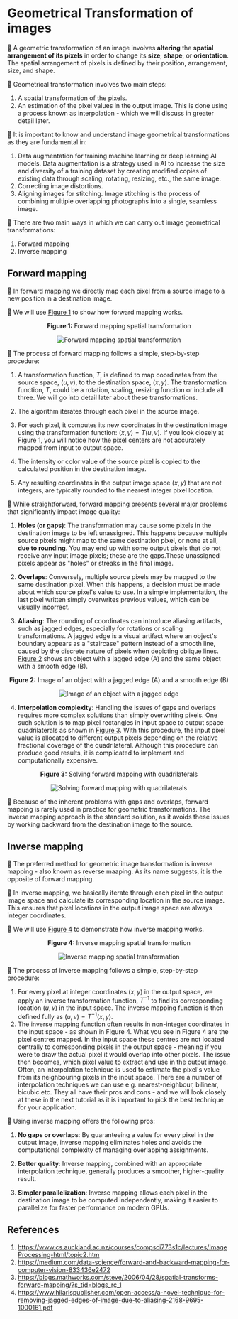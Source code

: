 # Geometrical Transformation of images

:notebook_with_decorative_cover: A geometric transformation of an image involves **altering** the **spatial arrangement of its pixels** in order to change its **size**, **shape**, or **orientation**. The spatial arrangement of pixels is defined by their position, arrangement, size, and shape.

:notebook_with_decorative_cover: Geometrical transformation involves two main steps: 

1. A spatial transformation of the pixels.
2. An estimation of the pixel values in the output image. This is done using a process known as interpolation - which we will discuss in greater detail later.

:notebook_with_decorative_cover: It is important to know and understand image geometrical transformations as they are fundamental in:

1. Data augmentation for training machine learning or deep learning AI models. Data augmentation is a strategy used in AI to increase the size and diversity of a training dataset by creating modified copies of existing data through scaling, rotating, resizing, etc., the same image.
2. Correcting image distortions.
3. Aligning images for stitching. Image stitching is the process of combining multiple overlapping photographs into a single, seamless image.

:notebook_with_decorative_cover: There are two main ways in which we can carry out image geometrical transformations:

1. Forward mapping
2. Inverse mapping


## Forward mapping

:notebook_with_decorative_cover: In forward mapping we directly map each pixel from a source image to a new position in a destination image.

:notebook_with_decorative_cover: We will use <a href = "https://blogs.mathworks.com/steve/2006/04/28/spatial-transforms-forward-mapping/?s_tid=blogs_rc_1">Figure 1</a> to show how forward mapping works. 

<p align="center"><b>Figure 1:</b> Forward mapping spatial transformation</p>

<p align ="center">
        <img src = "./images/forward_mapping.png" alt = "Forward mapping spatial transformation">
</p>


:notebook_with_decorative_cover: The process of forward mapping follows a simple, step-by-step procedure: 

1. A transformation function, $T$, is defined to map coordinates from the source space, $(u,v)$, to the destination space, $(x,y)$. The transformation function, $T$, could be a rotation, scaling, resizing function or include all three. We will go into detail later about these transformations.

2. The algorithm iterates through each pixel in the source image.

3. For each pixel, it computes its new coordinates in the destination image using the transformation function: $(x,y)=T(u,v)$. If you look closely at Figure 1, you will notice how the pixel centers are not accurately mapped from input to output space.
   
4. The intensity or color value of the source pixel is copied to the calculated position in the destination image.
   
5. Any resulting coordinates in the output image space $(x,y)$ that are not integers, are typically rounded to the nearest integer pixel location.


:notebook_with_decorative_cover: While straightforward, forward mapping presents several major problems that significantly impact image quality: 

1. **Holes (or gaps)**: The transformation may cause some pixels in the destination image to be left unassigned. This happens because multiple source pixels might map to the same destination pixel, or none at all, **due to rounding**. You may end up with some output pixels that do not receive any input image pixels; these are the gaps.These unassigned pixels appear as "holes" or streaks in the final image.

2. **Overlaps**: Conversely, multiple source pixels may be mapped to the same destination pixel. When this happens, a decision must be made about which source pixel's value to use. In a simple implementation, the last pixel written simply overwrites previous values, which can be visually incorrect.

3. **Aliasing**: The rounding of coordinates can introduce aliasing artifacts, such as jagged edges, especially for rotations or scaling transformations. A jagged edge is a visual artifact where an object's boundary appears as a "staircase" pattern instead of a smooth line, caused by the discrete nature of pixels when depicting oblique lines. <a href = "https://www.hilarispublisher.com/open-access/a-novel-technique-for-removing-jagged-edges-of-image-due-to-aliasing-2168-9695-1000161.pdf">Figure 2</a> shows an object with a jagged edge (A) and the same object with a smooth edge (B).

<p align="center"><b>Figure 2:</b> Image of an object with a jagged edge (A) and a smooth edge (B)</p>

<p align ="center">
        <img src = "./images/jagged-edges.png" alt = "Image of an object with a jagged edge">
</p>



4. **Interpolation complexity**: Handling the issues of gaps and overlaps requires more complex solutions than simply overwriting pixels. One such solution is to map pixel rectangles in input space to output space quadrilaterals as shown in <a href = "https://blogs.mathworks.com/steve/2006/04/28/spatial-transforms-forward-mapping/?s_tid=blogs_rc_1">Figure 3</a>. With this procedure, the input pixel value is allocated to different output pixels depending on the relative fractional coverage of the quadrilateral. Although this procedure can produce good results, it is complicated to implement and computationally expensive. 

<p align="center"><b>Figure 3:</b> Solving forward mapping with quadrilaterals</p>

<p align ="center">
        <img src = "./images/forward_mapping_with_quads.png" alt = "Solving forward mapping with quadrilaterals">
</p>

:notebook_with_decorative_cover: Because of the inherent problems with gaps and overlaps, forward mapping is rarely used in practice for geometric transformations. The inverse mapping approach is the standard solution, as it avoids these issues by working backward from the destination image to the source. 

## Inverse mapping

:notebook_with_decorative_cover: The preferred method for geometric image transformation is inverse mapping - also known as reverse maaping. As its name suggests, it is the opposite of forward mapping. 

:notebook_with_decorative_cover: In inverse mapping, we basically iterate through each pixel in the output image space and calculate its corresponding location in the source image. This ensures that pixel locations in the output image space are always integer coordinates.

:notebook_with_decorative_cover: We will use <a href = "https://blogs.mathworks.com/steve/2006/05/05/spatial-transformations-inverse-mapping/?s_tid=blogs_rc_1">Figure 4</a> to demonstrate how inverse mapping works.

<p align="center"><b>Figure 4:</b> Inverse mapping spatial transformation</p>

<p align ="center">
        <img src = "./images/inverse_mapping.png" alt = "Inverse mapping spatial transformation">
</p>

:notebook_with_decorative_cover: The process of inverse mapping follows a simple, step-by-step procedure: 

1. For every pixel at integer coordinates $(x, y)$ in the output space, we apply an inverse transformation function, $T^{-1}$ to find its corresponding location $(u, v)$ in the input space. The inverse mapping function is then defined fully as $(u, v) = T^{-1}(x, y)$.
2. The inverse mapping function often results in non-integer coordinates in the input space - as shown in Figure 4. What you see in Figure 4 are the pixel centres mapped. In the input space these centres are not located centrally to corresponding pixels in the output space - meaning if you were to draw the actual pixel it would overlap into other pixels. The issue then becomes, which pixel value to extract and use in the output image. Often, an interpolation technique is used to estimate the pixel's value from its neighbouring pixels in the input space. There are a number of interpolation techniques we can use e.g. nearest-neighbour, bilinear, bicubic etc. They all have their pros and cons - and we will look closely at these in the next tutorial as it is important to pick the best technique for your application.

:notebook_with_decorative_cover: Using inverse mapping offers the following pros:

1. **No gaps or overlaps**: By guaranteeing a value for every pixel in the output image, inverse mapping eliminates holes and avoids the computational complexity of managing overlapping assignments.

2. **Better quality**: Inverse mapping, combined with an appropriate interpolation technique, generally produces a smoother, higher-quality result.

3. **Simpler parallelization**: Inverse mapping allows each pixel in the destination image to be computed independently, making it easier to parallelize for faster performance on modern GPUs. 

## References

1. https://www.cs.auckland.ac.nz/courses/compsci773s1c/lectures/ImageProcessing-html/topic2.htm
2. https://medium.com/data-science/forward-and-backward-mapping-for-computer-vision-833436e2472
3. https://blogs.mathworks.com/steve/2006/04/28/spatial-transforms-forward-mapping/?s_tid=blogs_rc_1
4. https://www.hilarispublisher.com/open-access/a-novel-technique-for-removing-jagged-edges-of-image-due-to-aliasing-2168-9695-1000161.pdf